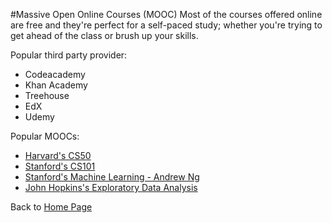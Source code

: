 #Massive Open Online Courses (MOOC)
Most of the courses offered online are free and they're perfect for a self-paced study; whether you're trying to get ahead of the class or brush up your skills.

Popular third party provider:

- Codeacademy
- Khan Academy
- Treehouse
- EdX
- Udemy

Popular MOOCs:

- [Harvard's CS50](https://www.edx.org/course/introduction-computer-science-harvardx-cs50x)
- [Stanford's CS101](https://lagunita.stanford.edu/courses/Engineering/CS101/Summer2014/about)
- [Stanford's Machine Learning - Andrew Ng](https://class.coursera.org/ml-005/lecture)
- [John Hopkins's Exploratory Data Analysis](https://www.coursera.org/learn/exploratory-data-analysis)

Back to [Home Page](../README.md)
